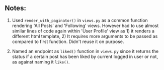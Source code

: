 ## Notes:
1. Used `render_with_paginator()` in `views.py` as a common function rendering 'All Posts' and 'Following' views. However had to use almost similar lines of code again within 'User Profile' view as 1) it renders a different html template, 2) It requires more arguments to be passed as compared to first function. Didn't reuse it on purpose.

2. Named an endpoint as `liked()` function in `views.py` since it returns the status if a certain post has been liked by current logged in user or not, as against naming it `like()`.
